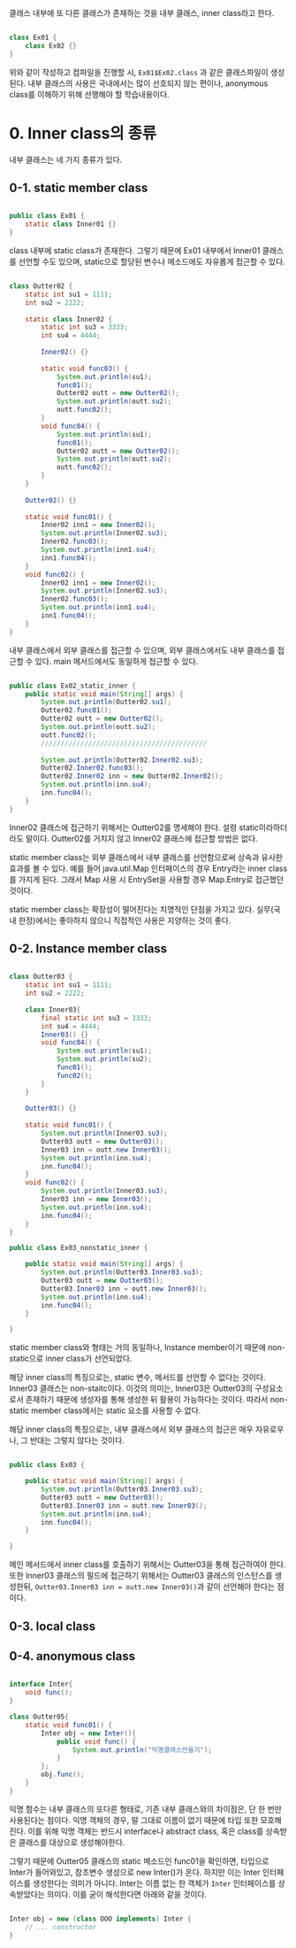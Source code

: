 

클래스 내부에 또 다른 클래스가 존재하는 것을 내부 클래스, inner class라고 한다. 

```java

class Ex01 {
	class Ex02 {}
}

```

위와 같이 작성하고 컴파일을 진행할 시, `Ex01$Ex02.class` 과 같은 클래스파일이 생성된다. 내부 클래스의 사용은 국내에서는 많이 선호되지 않는 편이나, anonymous class를 이해하기 위해 선행해야 할 학습내용이다.



# 0. Inner class의 종류

내부 클래스는 네 가지 종류가 있다. 


## 0-1. static member class

```java

public class Ex01 {
	static class Inner01 {}
}

```

class 내부에 static class가 존재한다. 그렇기 때문에 Ex01 내부에서 Inner01 클래스를 선언할 수도 있으며, static으로 할당된 변수나 메소드에도 자유롭게 접근할 수 있다.

```java

class Outter02 {
	static int su1 = 1111;
	int su2 = 2222;
	
	static class Inner02 {
		static int su3 = 3333;
		int su4 = 4444;
		
		Inner02() {}
		
		static void func03() {
			System.out.println(su1);
			func01();
			Outter02 outt = new Outter02();
			System.out.println(outt.su2);
			outt.func02();
		}
		void func04() {
			System.out.println(su1);
			func01();
			Outter02 outt = new Outter02();
			System.out.println(outt.su2);
			outt.func02();
		}
	}
	
	Outter02() {}
	
	static void func01() {
		Inner02 inn1 = new Inner02();
		System.out.println(Inner02.su3);
		Inner02.func03();
		System.out.println(inn1.su4);
		inn1.func04();
	}
	void func02() {
		Inner02 inn1 = new Inner02();
		System.out.println(Inner02.su3);
		Inner02.func03();
		System.out.println(inn1.su4);
		inn1.func04();
	}
}

```

내부 클래스에서 외부 클래스를 접근할 수 있으며, 외부 클래스에서도 내부 클래스를 접근할 수 있다. main 메서드에서도 동일하게 접근할 수 있다.

```java

public class Ex02_static_inner {
	public static void main(String[] args) {
		System.out.println(Outter02.su1);
		Outter02.func01();
		Outter02 outt = new Outter02();
		System.out.println(outt.su2);
		outt.func02();
		//////////////////////////////////////////
		
		System.out.println(Outter02.Inner02.su3);
		Outter02.Inner02.func03();
		Outter02.Inner02 inn = new Outter02.Inner02();
		System.out.println(inn.su4);
		inn.func04();
	}
}

```

Inner02 클래스에 접근하기 위해서는 Outter02를 명세해야 한다. 설령 static이라하더라도 말이다. Outter02를 거치지 않고 Inner02 클래스에 접근할 방법은 없다.

static member class는 외부 클래스에서 내부 클래스를 선언함으로써 상속과 유사한 효과를 볼 수 있다. 예를 들어 java.util.Map 인터페이스의 경우 Entry라는 inner class를 가지게 된다. 그래서 Map 사용 시 EntrySet을 사용할 경우 Map.Entry로 접근했던 것이다.

static member class는 확장성이 떨어진다는 치명적인 단점을 가지고 있다. 실무(국내 한정)에서는 좋아하지 않으니 직접적인 사용은 지양하는 것이 좋다.


## 0-2. Instance member class

```java

class Outter03 {
	static int su1 = 1111;
	int su2 = 2222;
	
	class Inner03{
		final static int su3 = 3333;
		int su4 = 4444;
		Inner03() {}
		void func04() {
			System.out.println(su1);
			System.out.println(su2);
			func01();
			func02();
		}
	}
	
	Outter03() {}
	
	static void func01() {
		System.out.println(Inner03.su3);
		Outter03 outt = new Outter03();
		Inner03 inn = outt.new Inner03();
		System.out.println(inn.su4);
		inn.func04();
	}
	void func02() {
		System.out.println(Inner03.su3);
		Inner03 inn = new Inner03();
		System.out.println(inn.su4);
		inn.func04();
	}
}

public class Ex03_nonstatic_inner {

	public static void main(String[] args) {
		System.out.println(Outter03.Inner03.su3);
		Outter03 outt = new Outter03();
		Outter03.Inner03 inn = outt.new Inner03();
		System.out.println(inn.su4);
		inn.func04();
	}

}

```

static member class와 형태는 거의 동일하나, Instance member이기 때문에 non-static으로 inner class가 선언되었다. 

해당 inner class의 특징으로는, static 변수, 메서드를 선언할 수 없다는 것이다. Inner03 클래스는 non-staitc이다. 이것의 의미는, Inner03은 Outter03의 구성요소로서 존재하기 때문에 생성자를 통해 생성한 뒤 활용이 가능하다는 것이다. 따라서 non-static member class에서는 static 요소를 사용할 수 없다.

해당 inner class의 특징으로는, 내부 클래스에서 외부 클래스의 접근은 매우 자유로우나, 그 반대는 그렇지 않다는 것이다. 

```java

public class Ex03 {

	public static void main(String[] args) {
		System.out.println(Outter03.Inner03.su3);
		Outter03 outt = new Outter03();
		Outter03.Inner03 inn = outt.new Inner03();
		System.out.println(inn.su4);
		inn.func04();
	}

}

```

메인 메서드에서 inner class를 호출하기 위해서는 Outter03을 통해 접근하여야 한다. 또한 Inner03 클래스의 필드에 접근하기 위해서는 Outter03 클래스의 인스턴스를 생성한뒤, `Outter03.Inner03 inn = outt.new Inner03()`과 같이 선언해야 한다는 점이다.



## 0-3. local class


## 0-4. anonymous class

```java

interface Inter{
	void func();
}

class Outter05{
	static void func01() {
		Inter obj = new Inter(){
			public void func() {
				System.out.println("익명클래스만들기");
			}
		}; 	
		obj.func();
	}
}

```

익명 함수는 내부 클래스의 또다른 형태로, 기존 내부 클래스와의 차이점은, 단 한 번만 사용된다는 점이다. 익명 객체의 경우, 말 그대로 이름이 없기 때문에 타입 또한 모호해진다. 이를 위해 익명 객체는 반드시 interface나 abstract class, 혹은 class를 상속받은 클래스를 대상으로 생성해야한다.

그렇기 때문에 Outter05 클래스의 static 메소드인 func01을 확인하면, 타입으로 Inter가 들어와있고, 참조변수 생성으로 new Inter()가 온다. 하지만 이는 Inter 인터페이스를 생성한다는 의미가 아니다. Inter는 이름 없는 한 객체가 `Inter` 인터페이스를 상속받았다는 의미다. 이를 굳이 해석한다면 아래와 같을 것이다.

```java

Inter obj = new (class OOO implements) Inter {
	// ... constructor
}

```


